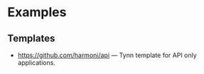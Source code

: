 # Examples

## Templates

- https://github.com/harmoni/api — Tynn template for API only applications.
